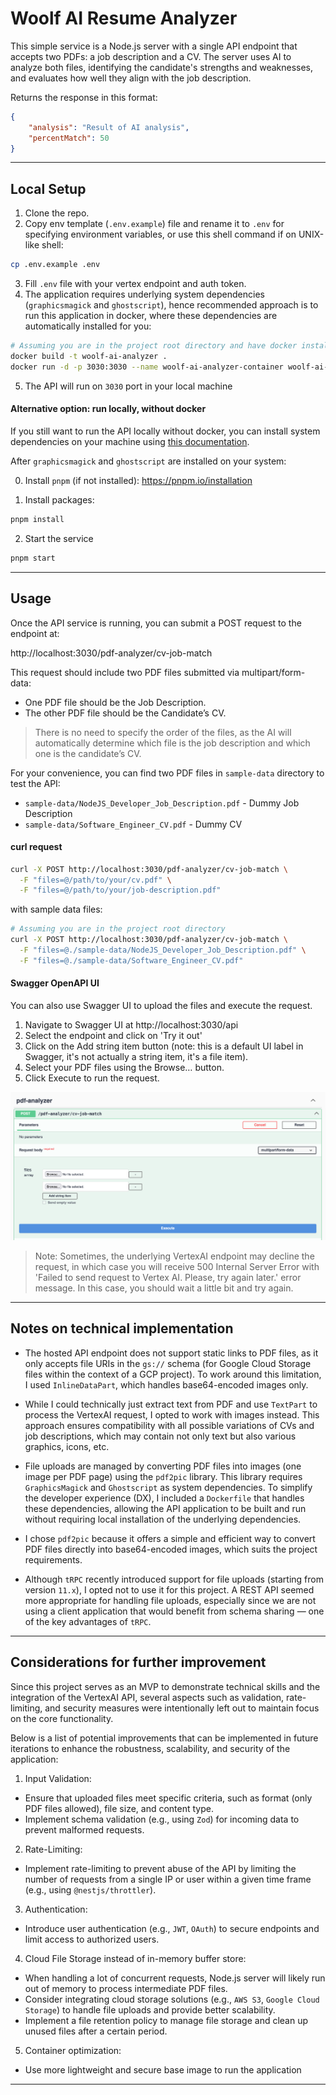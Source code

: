 # Woolf AI Resume Analyzer

This simple service is a Node.js server with a single API endpoint that accepts two PDFs: a job description and a CV. The server uses AI to analyze both files, identifying the candidate's strengths and weaknesses, and evaluates how well they align with the job description.

Returns the response in this format:

```json
{
    "analysis": "Result of AI analysis",
    "percentMatch": 50
}

```

---
## Local Setup
1. Clone the repo.
2. Copy env template (`.env.example`) file and rename it to `.env` for specifying environment variables, or use this shell command if on UNIX-like shell:
```sh
cp .env.example .env
```
3. Fill `.env` file with your vertex endpoint and auth token.
4. The application requires underlying system dependencies (`graphicsmagick` and `ghostscript`), hence recommended approach is to run this application in docker, where these dependencies are automatically installed for you:
```sh
# Assuming you are in the project root directory and have docker installed
docker build -t woolf-ai-analyzer .
docker run -d -p 3030:3030 --name woolf-ai-analyzer-container woolf-ai-analyzer
```
5. The API will run on `3030` port in your local machine

#### Alternative option: run locally, without docker
If you still want to run the API locally without docker, you can install system dependencies on your machine using [this documentation](https://github.com/yakovmeister/pdf2image/blob/HEAD/docs/gm-installation.md).

After `graphicsmagick` and `ghostscript` are installed on your system:

0. Install `pnpm` (if not installed):
https://pnpm.io/installation

1. Install packages:
```sh
pnpm install
```

2. Start the service
```sh
pnpm start
```


---
## Usage
Once the API service is running, you can submit a POST request to the endpoint at:

http://localhost:3030/pdf-analyzer/cv-job-match

This request should include two PDF files submitted via multipart/form-data:

- One PDF file should be the Job Description.
- The other PDF file should be the Candidate’s CV.

> There is no need to specify the order of the files, as the AI will automatically determine which file is the job description and which one is the candidate’s CV.

For your convenience, you can find two PDF files in `sample-data` directory to test the API:

- `sample-data/NodeJS_Developer_Job_Description.pdf` - Dummy Job Description
- `sample-data/Software_Engineer_CV.pdf` - Dummy CV

#### curl request
```sh
curl -X POST http://localhost:3030/pdf-analyzer/cv-job-match \
  -F "files=@/path/to/your/cv.pdf" \
  -F "files=@/path/to/your/job-description.pdf"
```

with sample data files:
```sh
# Assuming you are in the project root directory
curl -X POST http://localhost:3030/pdf-analyzer/cv-job-match \
  -F "files=@./sample-data/NodeJS_Developer_Job_Description.pdf" \
  -F "files=@./sample-data/Software_Engineer_CV.pdf"
```

#### Swagger OpenAPI UI
You can also use Swagger UI to upload the files and execute the request.

1.	Navigate to Swagger UI at http://localhost:3030/api
2.  Select the endpoint and click on 'Try it out'
3.	Click on the Add string item button (note: this is a default UI label in Swagger, it's not actually a string item, it's a file item).
4.	Select your PDF files using the Browse… button.
5.	Click Execute to run the request.

![alt text](<docs/images/swagger-ui.png>)

> Note: Sometimes, the underlying VertexAI endpoint may decline the request, in which case you will receive 500 Internal Server Error with 'Failed to send request to Vertex AI. Please, try again later.' error message. In this case, you should wait a little bit and try again.

---
## Notes on technical implementation

- The hosted API endpoint does not support static links to PDF files, as it only accepts file URIs in the `gs://` schema (for Google Cloud Storage files within the context of a GCP project). To work around this limitation, I used `InlineDataPart`, which handles base64-encoded images only.

- While I could technically just extract text from PDF and use `TextPart` to process the VertexAI request, I opted to work with images instead. This approach ensures compatibility with all possible variations of CVs and job descriptions, which may contain not only text but also various graphics, icons, etc.

- File uploads are managed by converting PDF files into images (one image per PDF page) using the `pdf2pic` library. This library requires `GraphicsMagick` and `Ghostscript` as system dependencies. To simplify the developer experience (DX), I included a `Dockerfile` that handles these dependencies, allowing the API application to be built and run without requiring local installation of the underlying dependencies.

- I chose `pdf2pic` because it offers a simple and efficient way to convert PDF files directly into base64-encoded images, which suits the project requirements.

- Although `tRPC` recently introduced support for file uploads (starting from version `11.x`), I opted not to use it for this project. A REST API seemed more appropriate for handling file uploads, especially since we are not using a client application that would benefit from schema sharing — one of the key advantages of `tRPC`.

---
## Considerations for further improvement
Since this project serves as an MVP to demonstrate technical skills and the integration of the VertexAI API, several aspects such as validation, rate-limiting, and security measures were intentionally left out to maintain focus on the core functionality.

Below is a list of potential improvements that can be implemented in future iterations to enhance the robustness, scalability, and security of the application:

1. Input Validation:

- Ensure that uploaded files meet specific criteria, such as format (only PDF files allowed), file size, and content type.
- Implement schema validation (e.g., using `Zod`) for incoming data to prevent malformed requests.

2. Rate-Limiting:

- Implement rate-limiting to prevent abuse of the API by limiting the number of requests from a single IP or user within a given time frame (e.g., using `@nestjs/throttler`).
  
3. Authentication:

- Introduce user authentication (e.g., `JWT`, `OAuth`) to secure endpoints and limit access to authorized users.

4.	Cloud File Storage instead of in-memory buffer store:

- When handling a lot of concurrent requests, Node.js server will likely run out of memory to process intermediate PDF files.
- Consider integrating cloud storage solutions (e.g., `AWS S3`, `Google Cloud Storage`) to handle file uploads and provide better scalability.
- Implement a file retention policy to manage file storage and clean up unused files after a certain period.

5.	Container optimization:

- Use more lightweight and secure base image to run the application

---